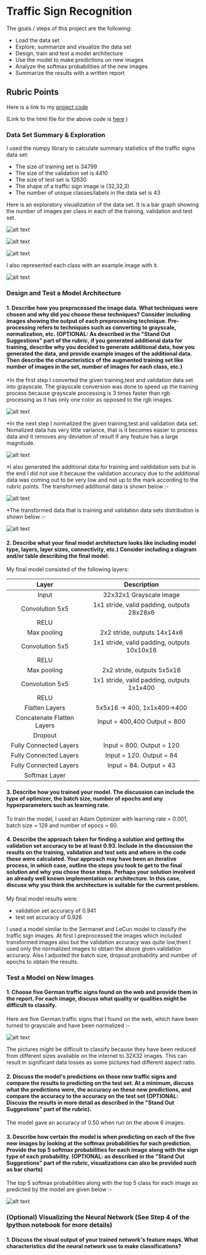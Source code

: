 # **Traffic Sign Recognition** 

The goals / steps of this project are the following:
* Load the data set 
* Explore, summarize and visualize the data set
* Design, train and test a model architecture
* Use the model to make predictions on new images
* Analyze the softmax probabilities of the new images
* Summarize the results with a written report


[//]: # (Image References)

[image1]: ./examples/visualization.jpg "Visualization"
[image2]: ./examples/grayscale.jpg "Grayscaling"
[image3]: ./examples/random_noise.jpg "Random Noise"
[image4]: https://github.com/deepanshu96/carp2/blob/master/ger/ger1.jpg
[image5]: https://github.com/deepanshu96/carp2/blob/master/ger/ger1.jpg
[image6]: https://github.com/deepanshu96/carp2/blob/master/ger/ger1.jpg
[image7]: https://github.com/deepanshu96/carp2/blob/master/ger/ger1.jpg
[image8]: https://github.com/deepanshu96/carp2/blob/master/ger/ger1.jpg

## Rubric Points
  
Here is a link to my [project code](https://github.com/deepanshu96/carp2/blob/master/tsc4.ipynb)

(Link to the html file for the above code is [here](https://github.com/deepanshu96/carp2/blob/master/tsc4.html) )
### Data Set Summary & Exploration

I used the numpy library to calculate summary statistics of the traffic
signs data set:

* The size of training set is 34799
* The size of the validation set is 4410
* The size of test set is 12630
* The shape of a traffic sign image is (32,32,3)
* The number of unique classes/labels in the data set is 43

Here is an exploratory visualization of the data set. It is a bar graph showing the number of images per class in each of the training, validation and test set.

![alt text](https://github.com/deepanshu96/carp2/blob/master/Imag/Screen%20Shot%202018-01-06%20at%208.26.07%20PM.png)

![alt text](https://github.com/deepanshu96/carp2/blob/master/Imag/Screen%20Shot%202018-01-06%20at%208.26.14%20PM.png)

![alt text](https://github.com/deepanshu96/carp2/blob/master/Imag/Screen%20Shot%202018-01-06%20at%208.26.23%20PM.png)

I also represented each class with an example image with it.

![alt text](https://github.com/deepanshu96/carp2/blob/master/Imag/Screen%20Shot%202018-01-06%20at%208.26.41%20PM.png)

### Design and Test a Model Architecture

#### 1. Describe how you preprocessed the image data. What techniques were chosen and why did you choose these techniques? Consider including images showing the output of each preprocessing technique. Pre-processing refers to techniques such as converting to grayscale, normalization, etc. (OPTIONAL: As described in the "Stand Out Suggestions" part of the rubric, if you generated additional data for training, describe why you decided to generate additional data, how you generated the data, and provide example images of the additional data. Then describe the characteristics of the augmented training set like number of images in the set, number of images for each class, etc.)

*In the first step I converted the given training,test and validation data set into grayscale. The grayscale conversion was done to speed up the training process because grayscale processing is 3 times faster than rgb processing as it has only one color as opposed to the rgb images.

![alt text](https://github.com/deepanshu96/carp2/blob/master/Imag/Screen%20Shot%202018-01-06%20at%208.27.02%20PM.png)

*In the next step I normalized the given training,test and validation data set. Nomalized data has very little variance, that is it becomes easier to process data and it removes any deviation of result if any feature has a large magnitude.

![alt text](https://github.com/deepanshu96/carp2/blob/master/dib.png)

*I also generated the additional data for training and valdidation sets but in the end I did not use it because the validation accuracy due to the additional data was coming out to be very low and not up to the mark according to the rubric points. The transformed additional data is shown below :-

![alt text](https://github.com/deepanshu96/carp2/blob/master/Imag/Screen%20Shot%202018-01-06%20at%208.27.11%20PM.png)

*The transformed data that is training and validation data sets distribution is shown below :-

![alt text](https://github.com/deepanshu96/carp2/blob/master/Imag/Screen%20Shot%202018-01-06%20at%208.27.24%20PM.png)

#### 2. Describe what your final model architecture looks like including model type, layers, layer sizes, connectivity, etc.) Consider including a diagram and/or table describing the final model.

My final model consisted of the following layers:

| Layer         		|     Description	        					| 
|:---------------------:|:---------------------------------------------:| 
| Input         		| 32x32x1 Grayscale image   							| 
| Convolution 5x5     	| 1x1 stride, valid padding, outputs 28x28x6 	|
| RELU					|												|
| Max pooling	      	| 2x2 stride,  outputs 14x14x6 				|
| Convolution 5x5     	| 1x1 stride, valid padding, outputs 10x10x16 	|
| RELU					|												|
| Max pooling	      	| 2x2 stride,  outputs 5x5x16 				|
| Convolution 5x5     	| 1x1 stride, valid padding, outputs 1x1x400 	|
| RELU					|												|
| Flatten Layers		| 5x5x16 -> 400,  1x1x400->400     		|
| Concatenate Flatten Layers | Input = 400,400 Output = 800             |
| Dropout |   |
| Fully Connected Layers		| Input = 800. Output = 120     		|
| Fully Connected Layers		| Input = 120. Output = 84     		|
| Fully Connected Layers		| Input = 84. Output = 43     		|
| Softmax	Layer			|         									|


#### 3. Describe how you trained your model. The discussion can include the type of optimizer, the batch size, number of epochs and any hyperparameters such as learning rate.

To train the model, I used an Adam Optimizer with learning rate = 0.001, batch size = 128 and number of epocs = 60.

#### 4. Describe the approach taken for finding a solution and getting the validation set accuracy to be at least 0.93. Include in the discussion the results on the training, validation and test sets and where in the code these were calculated. Your approach may have been an iterative process, in which case, outline the steps you took to get to the final solution and why you chose those steps. Perhaps your solution involved an already well known implementation or architecture. In this case, discuss why you think the architecture is suitable for the current problem.

My final model results were:
* validation set accuracy of 0.941 
* test set accuracy of 0.926

I used a model similar to the Sermanet and LeCun model to classify the traffic sign images. At first I preprocessed the images which included transformed images also but the validation accuracy was quite low,then I used only the normalized images to obtain the above given validation accuracy. Also I adjusted the batch size, dropout probability and number of epochs to obtain the results.

### Test a Model on New Images

#### 1. Choose five German traffic signs found on the web and provide them in the report. For each image, discuss what quality or qualities might be difficult to classify.

Here are five German traffic signs that I found on the web, which have been turned to grayscale and have been normalized :-

![alt text](https://github.com/deepanshu96/carp2/blob/master/dola.png)

The pictures might be difficult to classify because they have been reduced from different sizes available on the internet to 32X32 images. This can result in significant data losses as some pictures had different aspect ratio.

#### 2. Discuss the model's predictions on these new traffic signs and compare the results to predicting on the test set. At a minimum, discuss what the predictions were, the accuracy on these new predictions, and compare the accuracy to the accuracy on the test set (OPTIONAL: Discuss the results in more detail as described in the "Stand Out Suggestions" part of the rubric).

The model gave an accuracy of 0.50 when run on the above 6 images. 

#### 3. Describe how certain the model is when predicting on each of the five new images by looking at the softmax probabilities for each prediction. Provide the top 5 softmax probabilities for each image along with the sign type of each probability. (OPTIONAL: as described in the "Stand Out Suggestions" part of the rubric, visualizations can also be provided such as bar charts)

The top 5 softmax probabilities along with the top 5 class for each image as predicted by the model are given below :-

![alt text](https://github.com/deepanshu96/carp2/blob/master/doba3.png)

### (Optional) Visualizing the Neural Network (See Step 4 of the Ipython notebook for more details)
#### 1. Discuss the visual output of your trained network's feature maps. What characteristics did the neural network use to make classifications?


